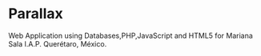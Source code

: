 # Parallax
Web Application using Databases,PHP,JavaScript and HTML5 for Mariana Sala I.A.P. Querétaro, México.
